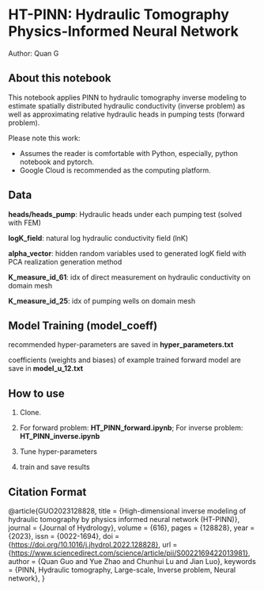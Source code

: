 # HT-PINN: Hydraulic Tomography Physics-Informed Neural Network 
Author: Quan G

## About this notebook

This notebook applies PINN to hydraulic tomography inverse modeling to estimate spatially distributed hydraulic conductivity (inverse problem) as well as approximating relative hydraulic heads in pumping tests (forward problem).

Please note this work:
* Assumes the reader is comfortable with Python, especially, python notebook and pytorch.
* Google Cloud is recommended as the computing platform.

## Data

**heads/heads_pump<id>**: Hydraulic heads under each pumping test (solved with FEM)
   
**logK_field**: natural log hydraulic conductivity field (lnK)
   
**alpha_vector**: hidden random variables used to generated logK field with PCA realization generation method
   
**K_measure_id_61**: idx of direct measurement on hydraulic conductivity on domain mesh
   
**K_measure_id_25**: idx of pumping wells on domain mesh
   
 
## Model Training (model_coeff)
   
recommended hyper-parameters are saved in **hyper_parameters.txt**
   
coefficients (weights and biases) of example trained forward model are save in **model_u_12.txt**
   
   
## How to use

1) Clone.

2) For forward problem: **HT_PINN_forward.ipynb**; 
   For inverse problem: **HT_PINN_inverse.ipynb**
  
3) Tune hyper-parameters

4) train and save results

## Citation Format
@article{GUO2023128828,
title = {High-dimensional inverse modeling of hydraulic tomography by physics informed neural network (HT-PINN)},
journal = {Journal of Hydrology},
volume = {616},
pages = {128828},
year = {2023},
issn = {0022-1694},
doi = {https://doi.org/10.1016/j.jhydrol.2022.128828},
url = {https://www.sciencedirect.com/science/article/pii/S0022169422013981},
author = {Quan Guo and Yue Zhao and Chunhui Lu and Jian Luo},
keywords = {PINN, Hydraulic tomography, Large-scale, Inverse problem, Neural network},
}
